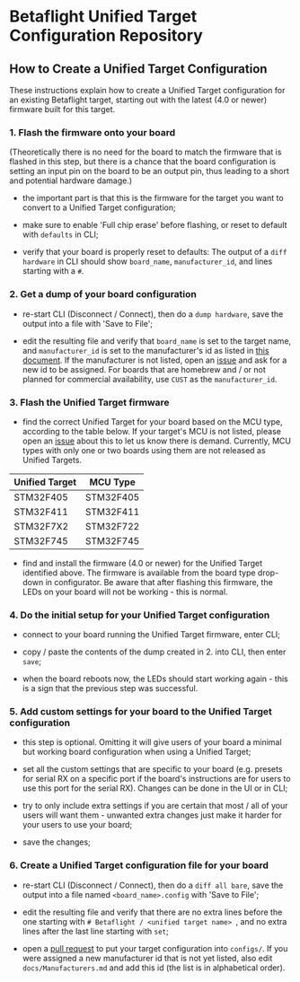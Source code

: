 # Betaflight Unified Target Configuration Repository


## How to Create a Unified Target Configuration

These instructions explain how to create a Unified Target configuration for an existing Betaflight target, starting out with the latest (4.0 or newer) firmware built for this target.


### 1. Flash the firmware onto your board

(Theoretically there is no need for the board to match the firmware that is flashed in this step, but there is a chance that the board configuration is setting an input pin on the board to be an output pin, thus leading to a short and potential hardware damage.)

- the important part is that this is the firmware for the target you want to convert to a Unified Target configuration;

- make sure to enable 'Full chip erase' before flashing, or reset to default with `defaults` in CLI;

- verify that your board is properly reset to defaults: The output of a `diff hardware` in CLI should show `board_name`, `manufacturer_id`, and lines starting with a `#`.


### 2. Get a dump of your board configuration

- re-start CLI (Disconnect / Connect), then do a `dump hardware`, save the output into a file with 'Save to File';

- edit the resulting file and verify that `board_name` is set to the target name, and `manufacturer_id` is set to the manufacturer's id as listed in [this document](docs/Manufacturers.md). If the manufacturer is not listed, open an [issue](https://github.com/betaflight/unified-targets/issues) and ask for a new id to be assigned. For boards that are homebrew and / or not planned for commercial availability, use `CUST` as the `manufacturer_id`.

### 3. Flash the Unified Target firmware

- find the correct Unified Target for your board based on the MCU type, according to the table below. If your target's MCU is not listed, please open an [issue](https://github.com/betaflight/betaflight/issues) about this to let us know there is demand. Currently, MCU types with only one or two boards using them are not released as Unified Targets.

|Unified Target|MCU Type|
|-|-|
|STM32F405|STM32F405|
|STM32F411|STM32F411|
|STM32F7X2|STM32F722|
|STM32F745|STM32F745|

- find and install the firmware (4.0 or newer) for the Unified Target identified above. The firmware is available from the board type drop-down in configurator. Be aware that after flashing this firmware, the LEDs on your board will not be working - this is normal.


### 4. Do the initial setup for your Unified Target configuration

- connect to your board running the Unified Target firmware, enter CLI;

- copy / paste the contents of the dump created in 2. into CLI, then enter `save`;

- when the board reboots now, the LEDs should start working again - this is a sign that the previous step was successful.


### 5. Add custom settings for your board to the Unified Target configuration

- this step is optional. Omitting it will give users of your board a minimal but working board configuration when using a Unified Target;

- set all the custom settings that are specific to your board (e.g. presets for serial RX on a specific port if the board's instructions are for users to use this port for the serial RX). Changes can be done in the UI or in CLI;

- try to only include extra settings if you are certain that most / all of your users will want them - unwanted extra changes just make it harder for your users to use your board;

- save the changes;


### 6. Create a Unified Target configuration file for your board

- re-start CLI (Disconnect / Connect), then do a `diff all bare`, save the output into a file named `<board_name>.config` with 'Save to File';

- edit the resulting file and verify that there are no extra lines before the one starting with `# Betaflight / <unified target name> `, and no extra lines after the last line starting with `set`;

- open a [pull request](https://github.com/betaflight/unified-targets/pulls) to put your target configuration into `configs/`. If you were assigned a new manufacturer id that is not yet listed, also edit `docs/Manufacturers.md` and add this id (the list is in alphabetical order).
